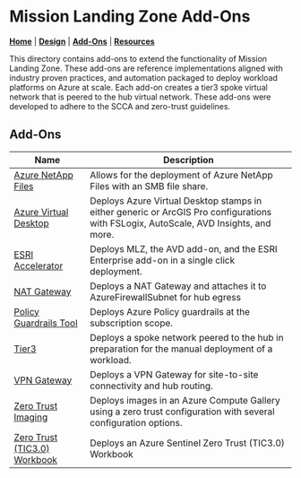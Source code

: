 # Mission Landing Zone Add-Ons

[**Home**](../../../README.md) | [**Design**](../../../docs/design.md) | [**Add-Ons**](./README.md) | [**Resources**](../../../docs/resources.md)

This directory contains add-ons to extend the functionality of Mission Landing Zone. These add-ons are reference implementations aligned with industry proven practices, and automation packaged to deploy workload platforms on Azure at scale. Each add-on creates a tier3 spoke virtual network that is peered to the hub virtual network. These add-ons were developed to adhere to the SCCA and zero-trust guidelines.

## Add-Ons

Name   | Description
------ | -----------
[Azure NetApp Files](./azure-netapp-files/README.md) | Allows for the deployment of Azure NetApp Files with an SMB file share.
[Azure Virtual Desktop](./azure-virtual-desktop/README.md) | Deploys Azure Virtual Desktop stamps in either generic or ArcGIS Pro configurations with FSLogix, AutoScale, AVD Insights, and more.
[ESRI Accelerator](../../docs/esri.md) | Deploys MLZ, the AVD add-on, and the ESRI Enterprise add-on in a single click deployment.
[NAT Gateway](./nat-gateway/README.md) | Deploys a NAT Gateway and attaches it to AzureFirewallSubnet for hub egress
[Policy Guardrails Tool](./policy-guardrails-tool/readMe.md) | Deploys Azure Policy guardrails at the subscription scope.
[Tier3](./tier3/README.md) | Deploys a spoke network peered to the hub in preparation for the manual deployment of a workload.
[VPN Gateway](./virtual-network-gateway/README.md) | Deploys a VPN Gateway for site-to-site connectivity and hub routing.
[Zero Trust Imaging](./imaging/README.md) | Deploys images in an Azure Compute Gallery using a zero trust configuration with several configuration options.
[Zero Trust (TIC3.0) Workbook](./zero-trust-workbook) | Deploys an Azure Sentinel Zero Trust (TIC3.0) Workbook


<!--[ESRI Enterprise](./esri-enterprise) | Deploys ESRI's ArcGIS Enterprise solution, based off their cloud builder product.-->
<!--[IaaS DNS Forwarders](./iaas-dns-forwarders) | Deploys DNS Forwarder Virtual Machines in the HUB, for proper resolution of Private Endpoint and internal domains accross all Virtual Networks-->
